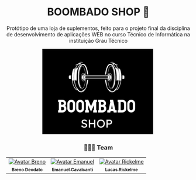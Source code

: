 <div align="center">
  
# BOOMBADO SHOP 💪  

Protótipo de uma loja de suplementos, feito para o projeto final da disciplina de desenvolvimento de aplicações WEB no curso Técnico de Informática na instituição Grau Técnico

</h4>    
   

<img  alt="Wallpaper"  src="https://github.com/lrickelme/BoombadoShop/blob/main/BOOMBADO%20SHOP/imagens/Boombado_logo01Black.png?raw=true" width="60%" style="margin-right: 3px">


### 👨🏻‍💻 Team

<table>
  <tr>
    <td align="center">
      <a href="https://www.instagram.com/brenodeodato/">
        <img src="https://scontent.fcpv20-1.fna.fbcdn.net/v/t39.30808-6/267477681_1714986128699802_2223309595425923405_n.jpg?_nc_cat=103&ccb=1-7&_nc_sid=5f2048&_nc_ohc=OQDWFQ6WbCAAb7_42aG&_nc_ht=scontent.fcpv20-1.fna&oh=00_AfBmweBW4V0p5XXQxeNwcpriVntyWrMIFrIqCmamFDVsQg&oe=66235A2C" width="100px;" alt="Avatar Breno"/><br>
        <sub>
          <b>Breno Deodato</b>
        </sub>
      </a>
    </td>
    <td align="center">
      <a href="https://www.instagram.com/emanuelmanel/">
        <img src="https://media-for1-1.cdn.whatsapp.net/v/t61.24694-24/427231909_699026675730564_6489973981642542804_n.jpg?ccb=11-4&oh=01_Q5AaIOGMG4FGCfMkWcRiuM_N1iDWHYAgSuOHffogbWTz91T4&oe=662AA227&_nc_sid=e6ed6c&_nc_cat=105" width="100px;" alt="Avatar Emanuel"/><br>
        <sub>
          <b>Emanuel Cavalcanti</b>
        </sub>
      </a>
    </td>
    <td align="center">
      <a href="https://github.com/lrickelme">
        <img src="https://avatars.githubusercontent.com/u/113067806?v=4" width="100px;" alt="Avatar Rickelme"/><br>
        <sub>
          <b>Lucas Rickelme</b>
        </sub>
      </a>
    </td>
  </tr>
</table>



